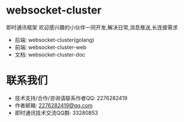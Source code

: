 # websocket-cluster
即时通讯框架
欢迎感兴趣的小伙伴一同开发,解决日常,消息推送,长连接需求
- 后端: websocket-cluster(golang)
- 前端: websocket-cluster-web
- 文档: websocket-cluster-doc
# 联系我们
- 技术支持/合作/咨询请联系作者QQ: 2276282419
- 作者邮箱: 2276282419@qq.com
- 即时通讯技术交流QQ群: 33280853
